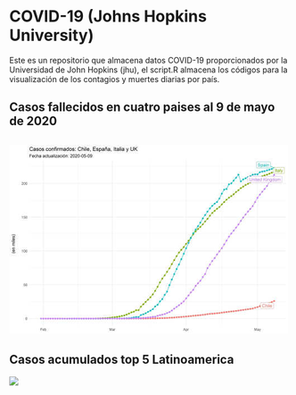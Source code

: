 
# COVID-19 (Johns Hopkins University)

<!-- badges: start -->
<!-- badges: end -->

Este es un repositorio que almacena datos COVID-19 proporcionados por la Universidad de John Hopkins (jhu), el script.R almacena los códigos para la visualización de los contagios y muertes diarias por país.

## Casos fallecidos en cuatro paises al 9 de mayo de 2020 
![](figures/casos_confirmados.jpg)
---
## Casos acumulados top 5 Latinoamerica
![](figures/latam_top5_10082020.jpg)
